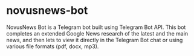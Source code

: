 # novusnews-bot
NovusNews Bot is a Telegram bot built using Telegram Bot API. This bot completes an extended Google News research of the latest and the main news, and then lets to view it directly in the Telegram Bot chat or using various file formats (pdf, docx, mp3).
